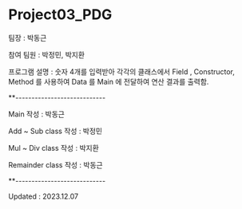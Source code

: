 # Project03_PDG

팀장 : 박동근 

참여 팀원 : 박정민, 박지환

프로그램 설명 : 숫자 4개를 입력받아 각각의 클래스에서 Field , Constructor, Method 를 사용하여 Data 를 Main 에 전달하여 연산 결과를 출력함.

**----------------------------

Main 작성 : 박동근

Add ~ Sub class 작성 : 박정민

Mul ~ Div class 작성 : 박지환

Remainder class 작성 : 박동근

**----------------------------


Updated : 2023.12.07
